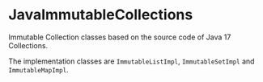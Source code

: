 # JavaImmutableCollections

Immutable Collection classes based on the source code of Java 17 Collections.

The implementation classes are `ImmutableListImpl`, `ImmutableSetImpl` and `ImmutableMapImpl`.
